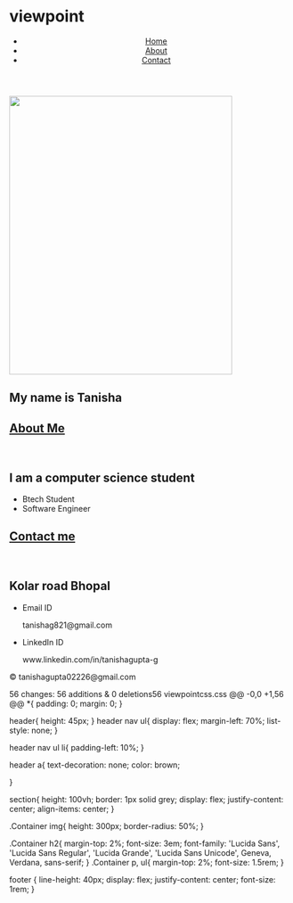 # viewpoint

<html lang="en">
<head>


<meta charset="UTF-8">
<meta name="viewport" content="width=device-width, initial-scale=1.0">
<title>How to create a website using HTML and CSS</title>
<link rel="stylesheet" href="css/style.css">
</head>
<body>

<header>
<nav>
<ul>
<li><a href="#intro">Home</a></li>
<li><a href="#about">About</a></li>
<li><a href="#contact">Contact</a></li>
</ul>
</nav>
</header>
<main>
<section id="intro">
<div class="Container">
<img src="C:\Users\HP\OneDrive\Pictures\viewpoint\me.jpg" 
width="400" 
height="500" />
<!--<img src="C:\Users\HP\OneDrive\Pictures\viewpoint\me.jpg "alt="display picture ">-->
<h2>My name is Tanisha</h2>
</div> 
</section>

<section id="about">
<div class="container">
<h1><u>About Me</u></h1><br>
<p><h2>I am a computer science student</h2></p>
<ul>
<li>Btech Student </li>
<li>Software Engineer</li>

</ul>
</div>
</section>

<section id="contact">
<div class="container">
<h1><u>Contact me</u></h1><br>
<p><h2>Kolar road Bhopal</h2></p>
<ul>
<li>Email ID</li><p>tanishag821@gmail.com</p>
<li>LinkedIn ID</li><p>www.linkedin.com/in/tanishagupta-g</p>
</ul>
</div>
</section>

</main>
<footer>
<p>© tanishagupta02226@gmail.com</p>
</footer>
</body>
</html>
 56 changes: 56 additions & 0 deletions56  
viewpointcss.css
@@ -0,0 +1,56 @@
*{
padding: 0;
margin: 0;
}

header{
height: 45px;
}
header nav ul{
display: flex;
margin-left: 70%;
list-style: none;
}

header nav ul li{
padding-left: 10%;
}

header a{
text-decoration: none;
color: brown;

}

section{
height: 100vh;
border: 1px solid grey;
display: flex;
justify-content: center;
align-items: center;
}




.Container img{
height: 300px;
border-radius: 50%;
}

.Container h2{
margin-top: 2%;
font-size: 3em;
font-family: 'Lucida Sans', 'Lucida Sans Regular', 'Lucida Grande', 'Lucida Sans Unicode', Geneva, Verdana, sans-serif;
}
.Container p, ul{
margin-top: 2%;
font-size: 1.5rem;
}

footer {
line-height: 40px;
display: flex;
justify-content: center;
font-size: 1rem;
}
